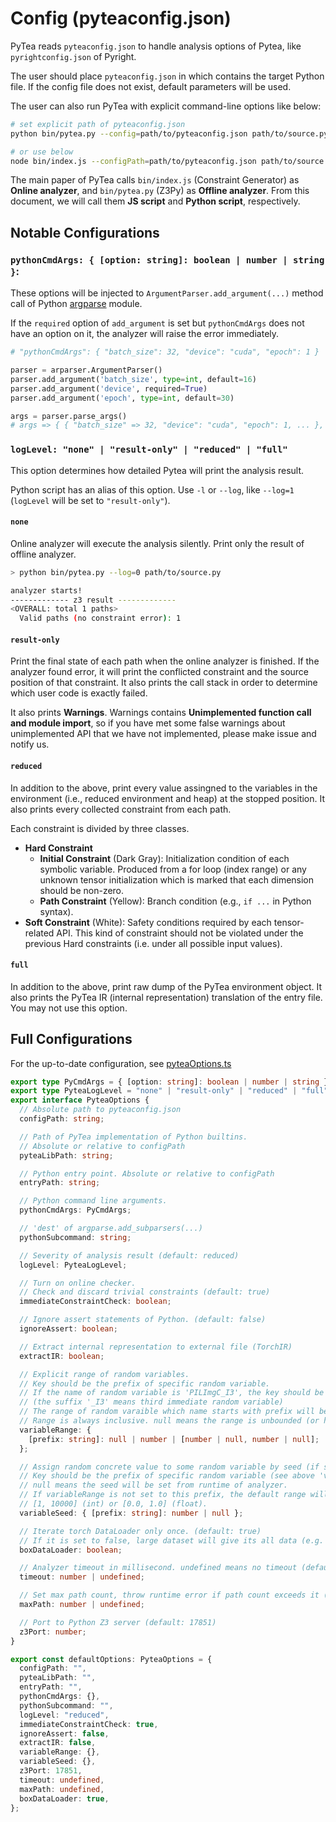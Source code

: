 # Config (pyteaconfig.json)

PyTea reads `pyteaconfig.json` to handle analysis options of Pytea, like `pyrightconfig.json` of Pyright.

The user should place `pyteaconfig.json` in which contains the target Python file. If the config file does not exist, default parameters will be used.

The user can also run PyTea with explicit command-line options like below:

```bash
# set explicit path of pyteaconfig.json
python bin/pytea.py --config=path/to/pyteaconfig.json path/to/source.py

# or use below
node bin/index.js --configPath=path/to/pyteaconfig.json path/to/source.py
```

The main paper of PyTea calls `bin/index.js` (Constraint Generator) as **Online analyzer**, and `bin/pytea.py` (Z3Py) as **Offline analyzer**. From this document, we will call them **JS script** and **Python script**, respectively.

## Notable Configurations

### `pythonCmdArgs: { [option: string]: boolean | number | string }`:

These options will be injected to `ArgumentParser.add_argument(...)` method call of Python [argparse](https://docs.python.org/3/library/argparse.html) module.

If the `required` option of `add_argument` is set but `pythonCmdArgs` does not have an option on it, the analyzer will raise the error immediately.

```python
# "pythonCmdArgs": { "batch_size": 32, "device": "cuda", "epoch": 1 }

parser = arparser.ArgumentParser()
parser.add_argument('batch_size', type=int, default=16)
parser.add_argument('device', required=True)
parser.add_argument('epoch', type=int, default=30)

args = parser.parse_args()
# args => { { "batch_size" => 32, "device": "cuda", "epoch": 1, ... }, {}, {} }
```

### `logLevel: "none" | "result-only" | "reduced" | "full"`

This option determines how detailed Pytea will print the analysis result.

Python script has an alias of this option. Use `-l` or `--log`, like `--log=1` (`logLevel` will be set to `"result-only"`).

#### `none`

Online analyzer will execute the analysis silently. Print only the result of offline analyzer.

```bash
> python bin/pytea.py --log=0 path/to/source.py

analyzer starts!
------------- z3 result -------------
<OVERALL: total 1 paths>
  Valid paths (no constraint error): 1
```

#### `result-only`

Print the final state of each path when the online analyzer is finished. If the analyzer found error, it will print the conflicted constraint and the source position of that constraint. It also prints the call stack in order to determine which user code is exactly failed.

It also prints **Warnings**. Warnings contains **Unimplemented function call and module import**, so if you have met some false warnings about unimplemented API that we have not implemented, please make issue and notify us.

#### `reduced`

In addition to the above, print every value assingned to the variables in the environment (i.e., reduced environment and heap) at the stopped position. It also prints every collected constraint from each path.

Each constraint is divided by three classes.

- **Hard Constraint**
  - **Initial Constraint** (Dark Gray): Initialization condition of each symbolic variable. Produced from a for loop (index range) or any unknown tensor initialization which is marked that each dimension should be non-zero.
  - **Path Constraint** (Yellow): Branch condition (e.g., `if ...` in Python syntax).
- **Soft Constraint** (White): Safety conditions required by each tensor-related API. This kind of constraint should not be violated under the previous Hard constraints (i.e. under all possible input values).

#### `full`

In addition to the above, print raw dump of the PyTea environment object. It also prints the PyTea IR (internal representation) translation of the entry file. You may not use this option.

## Full Configurations

For the up-to-date configuration, see [pyteaOptions.ts](../packages/pytea/src/service/pyteaOptions.ts)

```typescript
export type PyCmdArgs = { [option: string]: boolean | number | string };
export type PyteaLogLevel = "none" | "result-only" | "reduced" | "full";
export interface PyteaOptions {
  // Absolute path to pyteaconfig.json
  configPath: string;

  // Path of PyTea implementation of Python builtins.
  // Absolute or relative to configPath
  pyteaLibPath: string;

  // Python entry point. Absolute or relative to configPath
  entryPath: string;

  // Python command line arguments.
  pythonCmdArgs: PyCmdArgs;

  // 'dest' of argparse.add_subparsers(...)
  pythonSubcommand: string;

  // Severity of analysis result (default: reduced)
  logLevel: PyteaLogLevel;

  // Turn on online checker.
  // Check and discard trivial constraints (default: true)
  immediateConstraintCheck: boolean;

  // Ignore assert statements of Python. (default: false)
  ignoreAssert: boolean;

  // Extract internal representation to external file (TorchIR)
  extractIR: boolean;

  // Explicit range of random variables.
  // Key should be the prefix of specific random variable.
  // If the name of random variable is 'PILImgC_I3', the key should be "PILImgC".
  // (the suffix '_I3' means third immediate random variable)
  // The range of random varaible which name starts with prefix will be altered to this.
  // Range is always inclusive. null means the range is unbounded (or half-bounded).
  variableRange: {
    [prefix: string]: null | number | [number | null, number | null];
  };

  // Assign random concrete value to some random variable by seed (if set).
  // Key should be the prefix of specific random variable (see above 'variableRange')
  // null means the seed will be set from runtime of analyzer.
  // If variableRange is not set to this prefix, the default range will be
  // [1, 10000] (int) or [0.0, 1.0] (float).
  variableSeed: { [prefix: string]: number | null };

  // Iterate torch DataLoader only once. (default: true)
  // If it is set to false, large dataset will give its all data (e.g. MNIST gives 60000 items)
  boxDataLoader: boolean;

  // Analyzer timeout in millisecond. undefined means no timeout (default: no timeout)
  timeout: number | undefined;

  // Set max path count, throw runtime error if path count exceeds it (default: 1000)
  maxPath: number | undefined;

  // Port to Python Z3 server (default: 17851)
  z3Port: number;
}

export const defaultOptions: PyteaOptions = {
  configPath: "",
  pyteaLibPath: "",
  entryPath: "",
  pythonCmdArgs: {},
  pythonSubcommand: "",
  logLevel: "reduced",
  immediateConstraintCheck: true,
  ignoreAssert: false,
  extractIR: false,
  variableRange: {},
  variableSeed: {},
  z3Port: 17851,
  timeout: undefined,
  maxPath: undefined,
  boxDataLoader: true,
};
```
